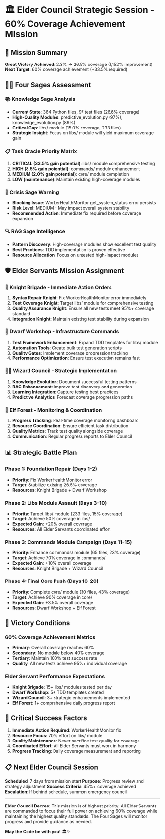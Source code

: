 # 🏛️ Elder Council Strategic Session - 60% Coverage Achievement Mission

## 🎯 Mission Summary
**Great Victory Achieved**: 2.3% → 26.5% coverage (1,152% improvement)
**Next Target**: 60% coverage achievement (+33.5% required)

## 🧙‍♂️ Four Sages Assessment

### 📚 Knowledge Sage Analysis
- **Current State**: 364 Python files, 97 test files (26.6% coverage)
- **High-Quality Modules**: predictive_evolution.py (97%), knowledge_evolution.py (89%)
- **Critical Gap**: libs/ module (15.0% coverage, 233 files)
- **Strategic Insight**: Focus on libs/ module will yield maximum coverage gain

### 📋 Task Oracle Priority Matrix
1. **CRITICAL (33.5% gain potential)**: libs/ module comprehensive testing
2. **HIGH (8.5% gain potential)**: commands/ module enhancement
3. **MEDIUM (2.0% gain potential)**: core/ module completion
4. **LOW (maintenance)**: Maintain existing high-coverage modules

### 🚨 Crisis Sage Warning
- **Blocking Issue**: WorkerHealthMonitor get_system_status error persists
- **Risk Level**: MEDIUM - May impact overall system stability
- **Recommended Action**: Immediate fix required before coverage expansion

### 🔍 RAG Sage Intelligence
- **Pattern Discovery**: High-coverage modules show excellent test quality
- **Best Practices**: TDD implementation is proven effective
- **Resource Allocation**: Focus on untested high-impact modules

## 🛡️ Elder Servants Mission Assignment

### 🏰 Knight Brigade - Immediate Action Orders
1. **Syntax Repair Knight**: Fix WorkerHealthMonitor error immediately
2. **Test Coverage Knight**: Target libs/ module for comprehensive testing
3. **Quality Assurance Knight**: Ensure all new tests meet 95%+ coverage standard
4. **Integration Knight**: Maintain existing test stability during expansion

### 🔨 Dwarf Workshop - Infrastructure Commands
1. **Test Framework Enhancement**: Expand TDD templates for libs/ module
2. **Automation Tools**: Create bulk test generation scripts
3. **Quality Gates**: Implement coverage progression tracking
4. **Performance Optimization**: Ensure test execution remains fast

### 🧙‍♂️ Wizard Council - Strategic Implementation
1. **Knowledge Evolution**: Document successful testing patterns
2. **RAG Enhancement**: Improve test discovery and generation
3. **Learning Integration**: Capture testing best practices
4. **Predictive Analytics**: Forecast coverage progression paths

### 🌳 Elf Forest - Monitoring & Coordination
1. **Progress Tracking**: Real-time coverage monitoring dashboard
2. **Resource Coordination**: Ensure efficient task distribution
3. **Quality Metrics**: Track test quality alongside coverage
4. **Communication**: Regular progress reports to Elder Council

## 📊 Strategic Battle Plan

### Phase 1: Foundation Repair (Days 1-2)
- **Priority**: Fix WorkerHealthMonitor error
- **Target**: Stabilize existing 26.5% coverage
- **Resources**: Knight Brigade + Dwarf Workshop

### Phase 2: Libs Module Assault (Days 3-10)
- **Priority**: Target libs/ module (233 files, 15% coverage)
- **Target**: Achieve 50% coverage in libs/
- **Expected Gain**: +20% overall coverage
- **Resources**: All Elder Servants coordinated effort

### Phase 3: Commands Module Campaign (Days 11-15)
- **Priority**: Enhance commands/ module (65 files, 23% coverage)
- **Target**: Achieve 70% coverage in commands/
- **Expected Gain**: +10% overall coverage
- **Resources**: Knight Brigade + Wizard Council

### Phase 4: Final Core Push (Days 16-20)
- **Priority**: Complete core/ module (30 files, 43% coverage)
- **Target**: Achieve 90% coverage in core/
- **Expected Gain**: +3.5% overall coverage
- **Resources**: Dwarf Workshop + Elf Forest

## 🎯 Victory Conditions

### 60% Coverage Achievement Metrics
- **Primary**: Overall coverage reaches 60%
- **Secondary**: No module below 40% coverage
- **Tertiary**: Maintain 100% test success rate
- **Quality**: All new tests achieve 95%+ individual coverage

### Elder Servant Performance Expectations
- **Knight Brigade**: 15+ libs/ modules tested per day
- **Dwarf Workshop**: 5+ TDD templates created
- **Wizard Council**: 3+ strategic enhancements implemented
- **Elf Forest**: 1+ comprehensive daily progress report

## 🚨 Critical Success Factors

1. **Immediate Action Required**: WorkerHealthMonitor fix
2. **Resource Focus**: 70% effort on libs/ module
3. **Quality Maintenance**: Never sacrifice test quality for coverage
4. **Coordinated Effort**: All Elder Servants must work in harmony
5. **Progress Tracking**: Daily coverage measurement and reporting

## 📋 Next Elder Council Session

**Scheduled**: 7 days from mission start
**Purpose**: Progress review and strategy adjustment
**Success Criteria**: 45%+ coverage achieved
**Escalation**: If behind schedule, summon emergency council

---

**Elder Council Decree**: This mission is of highest priority. All Elder Servants are commanded to focus their full power on achieving 60% coverage while maintaining the highest quality standards. The Four Sages will monitor progress and provide guidance as needed.

**May the Code be with you!** 🏛️✨
